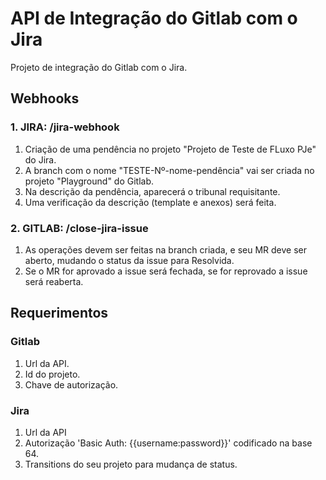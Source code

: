 # API de Integração do Gitlab com o Jira

Projeto de integração do Gitlab com o Jira.

## Webhooks
### 1. JIRA: /jira-webhook
1. Criação de uma pendência no projeto "Projeto de Teste de FLuxo PJe" do Jira.
2. A branch com o nome "TESTE-Nº-nome-pendência" vai ser criada no projeto "Playground" do Gitlab.
3. Na descrição da pendência, aparecerá o tribunal requisitante.
4. Uma verificação da descrição (template e anexos) será feita.


### 2. GITLAB: /close-jira-issue
1. As operações devem ser feitas na branch criada, e seu MR deve ser aberto, mudando o status da issue para Resolvida.
2. Se o MR for aprovado a issue será fechada, se for reprovado a issue será reaberta.

## Requerimentos
### Gitlab
1. Url da API.
2. Id do projeto.
3. Chave de autorização.

### Jira
1. Url da API
2. Autorização 'Basic Auth: {{username:password}}' codificado na base 64.
3. Transitions do seu projeto para mudança de status.

